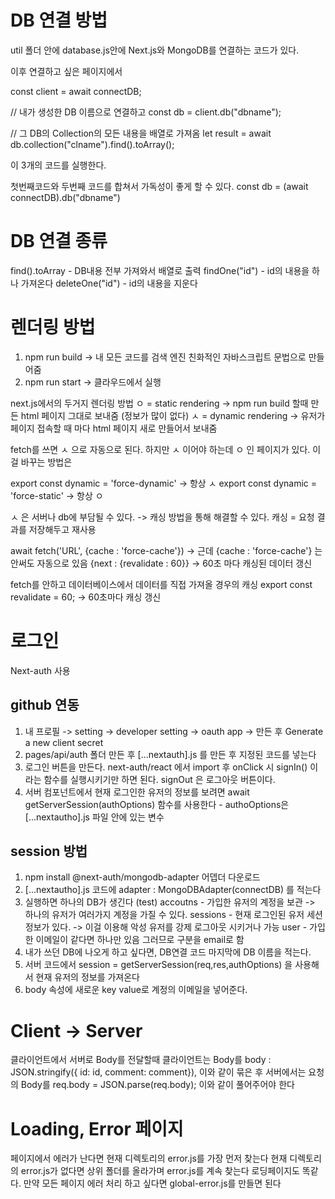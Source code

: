 # DB 연결 방법

util 폴더 안에 database.js안에 Next.js와 MongoDB를 연결하는 코드가 있다.

이후 연결하고 싶은 페이지에서

const client = await connectDB;

// 내가 생성한 DB 이름으로 연결하고
const db = client.db("dbname");

// 그 DB의 Collection의 모든 내용을 배열로 가져옴
let result = await db.collection("clname").find().toArray();

이 3개의 코드를 실행한다.

첫번째코드와 두번째 코드를 합쳐서 가독성이 좋게 할 수 있다.
const db = (await connectDB).db("dbname")

# DB 연결 종류

find().toArray - DB내용 전부 가져와서 배열로 출력
findOne("id") - id의 내용을 하나 가져온다
deleteOne("id") - id의 내용을 지운다

# 렌더링 방법

1. npm run build -> 내 모든 코드를 검색 엔진 친화적인 자바스크립트 문법으로 만들어줌
2. npm run start -> 클라우드에서 실행

next.js에서의 두거지 렌더링 방법
ㅇ = static rendering -> npm run build 할때 만든 html 페이지 그대로 보내줌 (정보가 많이 없다)
ㅅ = dynamic rendering -> 유저가 페이지 접속할 때 마다 html 페이지 새로 만들어서 보내줌

fetch를 쓰면 ㅅ 으로 자동으로 된다. 하지만 ㅅ 이어야 하는데 ㅇ 인 페이지가 있다. 이걸 바꾸는 방법은

export const dynamic = 'force-dynamic' -> 항상 ㅅ
export const dynamic = 'force-static' -> 항상 ㅇ

ㅅ 은 서버나 db에 부담될 수 있다. -> 캐싱 방법을 통해 해결할 수 있다.
캐싱 = 요청 결과를 저장해두고 재사용

await fetch('URL', {cache : 'force-cache'}) -> 근데 {cache : 'force-cache'} 는 안써도 자동으로 있음
{next : {revalidate : 60}} -> 60초 마다 캐싱된 데이터 갱신

fetch를 안하고 데이터베이스에서 데이터를 직접 가져올 경우의 캐싱
export const revalidate = 60; -> 60초마다 캐싱 갱신

# 로그인

Next-auth 사용

## github 연동

1. 내 프로필 -> setting -> developer setting -> oauth app -> 만든 후 Generate a new client secret
2. pages/api/auth 폴더 만든 후 [...nextauth].js 를 만든 후 지정된 코드를 넣는다
3. 로그인 버튼을 만든다. next-auth/react 에서 import 후 onClick 시 signIn() 이라는 함수를 실행시키기만 하면 된다. signOut 은 로그아웃 버튼이다.
4. 서버 컴포넌트에서 현재 로그인한 유저의 정보를 보려면 await getServerSession(authOptions) 함수를 사용한다 - authoOptions은 [...nextautho].js 파일 안에 있는 변수

## session 방법

1. npm install @next-auth/mongodb-adapter 어뎁더 다운로드
2. [...nextautho].js 코드에 adapter : MongoDBAdapter(connectDB) 를 적는다
3. 실행하면 하나의 DB가 생긴다 (test)
   accoutns - 가입한 유저의 계정을 보관 -> 하나의 유저가 여러가지 계정을 가질 수 있다.
   sessions - 현재 로그인된 유저 세션 정보가 있다. -> 이걸 이용해 악성 유저를 강제 로그아웃 시키거나 가능
   user - 가입한 이메일이 같다면 하나만 있음 그러므로 구분을 email로 함
4. 내가 쓰던 DB에 나오게 하고 싶다면, DB연결 코드 마지막에 DB 이름을 적는다.
5. 서버 코드에서 session = getServerSession(req,res,authOptions) 을 사용해서 현재 유저의 정보를 가져온다
6. body 속성에 새로운 key value로 계정의 이메일을 넣어준다.

# Client -> Server

클라이언트에서 서버로 Body를 전달할때
클라이언트는 Body를
body : JSON.stringify({ id: id, comment: comment}),
이와 같이 묶은 후
서버에서는 요청의 Body를
req.body = JSON.parse(req.body);
이와 같이 풀어주어야 한다

# Loading, Error 페이지

페이지에서 에러가 난다면 현재 디렉토리의 error.js를 가장 먼저 찾는다
현재 디렉토리의 error.js가 없다면 상위 폴더를 올라가며 error.js를 계속 찾는다
로딩페이지도 똑같다.
만약 모든 페이지 에러 처리 하고 싶다면 global-error.js를 만들면 된다
